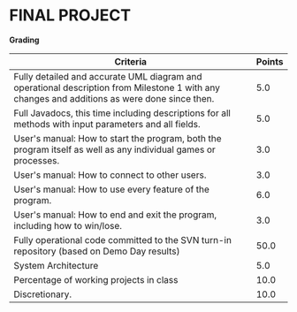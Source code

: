 # FINAL PROJECT

**Grading**

| Criteria                                                     | Points |
| ------------------------------------------------------------ | ------ |
| Fully detailed and accurate UML diagram and operational description from Milestone 1 with any changes and additions as were done since then. | 5.0    |
| Full Javadocs, this time including descriptions for all methods with input parameters and all fields. | 5.0    |
| User's manual: How to start the program, both the program itself as well as any individual games or processes. | 3.0    |
| User's manual: How to connect to other users.                | 3.0    |
| User's manual: How to use every feature of the program.      | 6.0    |
| User's manual: How to end and exit the program, including how to win/lose. | 3.0    |
| Fully operational code committed to the SVN turn-in repository (based on Demo Day results) | 50.0   |
| System Architecture                                          | 5.0    |
| Percentage of working projects in class                      | 10.0   |
| Discretionary.                                               | 10.0   |

